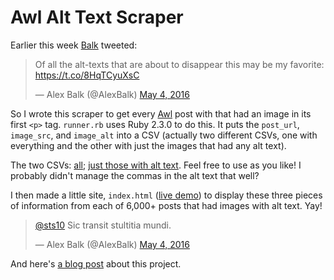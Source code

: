 # Awl Alt Text Scraper

Earlier this week [Balk](https://twitter.com/AlexBalk) tweeted: 

<blockquote class="twitter-tweet" data-cards="hidden" data-lang="en"><p lang="en" dir="ltr">Of all the alt-texts that are about to disappear this may be my favorite: <a href="https://t.co/8HqTCyuXsC">https://t.co/8HqTCyuXsC</a></p>&mdash; Alex Balk (@AlexBalk) <a href="https://twitter.com/AlexBalk/status/727898415082909696">May 4, 2016</a></blockquote>
<script async src="//platform.twitter.com/widgets.js" charset="utf-8"></script>

So I wrote this scraper to get every [Awl](http://www.theawl.com/) post with that had an image in its first `<p>` tag. `runner.rb` uses Ruby 2.3.0 to do this. It puts the `post_url`, `image_src`, and `image_alt` into a CSV (actually two different CSVs, one with everything and the other with just the images that had any alt text). 

The two CSVs: [all](https://raw.githubusercontent.com/sts10/awl_alt_scraper/master/csv/archive1.csv); [just those with alt text](https://raw.githubusercontent.com/sts10/awl_alt_scraper/master/csv/just_with_alt.csv). Feel free to use as you like! I probably didn't manage the commas in the alt text that well? 

I then made a little site, `index.html` ([live demo](http://samschlinkert.com/awl-alt-tags/#)) to display these three pieces of information from each of 6,000+ posts that had images with alt text. Yay!

<blockquote class="twitter-tweet" data-conversation="none" data-lang="en"><p lang="en" dir="ltr"><a href="https://twitter.com/sts10">@sts10</a> Sic transit stultitia mundi.</p>&mdash; Alex Balk (@AlexBalk) <a href="https://twitter.com/AlexBalk/status/727900604539019264">May 4, 2016</a></blockquote>
<script async src="//platform.twitter.com/widgets.js" charset="utf-8"></script>

And here's [a blog post](http://sts10.github.io/blog/2016/05/07/website-scraped/) about this project.
